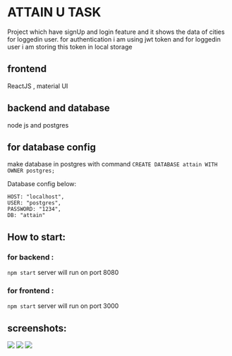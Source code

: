 # ATTAIN U TASK
Project which have signUp and login feature and it shows the data of cities for loggedin user. for authentication i am using jwt token and for loggedin user i am storing this token  in local storage

## frontend 
ReactJS , material UI

## backend and database
node js and postgres

## for database config 
make database in postgres with command
`CREATE DATABASE attain WITH OWNER postgres;`

Database config below:
```
HOST: "localhost",
USER: "postgres",
PASSWORD: "1234",
DB: "attain"
```

## How to start:
### for backend : 
`npm start` server will run on port 8080
### for frontend : 
`npm start` server will run on port 3000

## screenshots:
<img src="https://res.cloudinary.com/ranjitkshah/image/upload/v1615728708/Screenshot_from_2021-03-14_19-00-02_vvotzm.png"/>
<img src="https://res.cloudinary.com/ranjitkshah/image/upload/v1615728837/Screenshot_from_2021-03-14_19-03-41_yyhcsb.png"/>
<img src="https://res.cloudinary.com/ranjitkshah/image/upload/v1615729086/Screenshot_from_2021-03-14_19-07-46_cepqtr.png"/>
